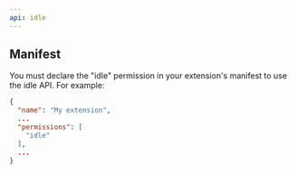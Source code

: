 ```yaml
---
api: idle
---
```


## Manifest

You must declare the "idle" permission in your extension's manifest to use the idle API. For
example:

```json
{
  "name": "My extension",
  ...
  "permissions": [
    "idle"
  ],
  ...
}
```
